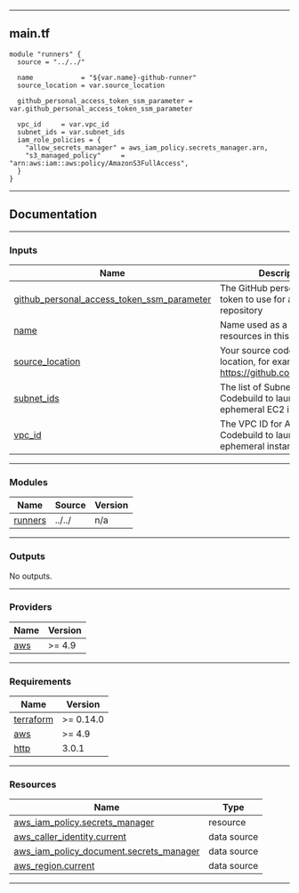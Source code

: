 <!-- BEGIN_TF_DOCS -->
----
## main.tf
```hcl
module "runners" {
  source = "../../"

  name            = "${var.name}-github-runner"
  source_location = var.source_location

  github_personal_access_token_ssm_parameter = var.github_personal_access_token_ssm_parameter

  vpc_id     = var.vpc_id
  subnet_ids = var.subnet_ids
  iam_role_policies = {
    "allow_secrets_manager" = aws_iam_policy.secrets_manager.arn,
    "s3_managed_policy"     = "arn:aws:iam::aws:policy/AmazonS3FullAccess",
  }
}
```
----

## Documentation

----
### Inputs

| Name | Description | Type | Default | Required |
|------|-------------|------|---------|:--------:|
| <a name="input_github_personal_access_token_ssm_parameter"></a> [github\_personal\_access\_token\_ssm\_parameter](#input\_github\_personal\_access\_token\_ssm\_parameter) | The GitHub personal access token to use for accessing the repository | `string` | n/a | yes |
| <a name="input_name"></a> [name](#input\_name) | Name used as a prefix for all resources in this module | `string` | n/a | yes |
| <a name="input_source_location"></a> [source\_location](#input\_source\_location) | Your source code repo location, for example https://github.com/my/repo.git | `string` | n/a | yes |
| <a name="input_subnet_ids"></a> [subnet\_ids](#input\_subnet\_ids) | The list of Subnet IDs for AWS Codebuild to launch ephemeral EC2 instances in. | `list(string)` | n/a | yes |
| <a name="input_vpc_id"></a> [vpc\_id](#input\_vpc\_id) | The VPC ID for AWS Codebuild to launch ephemeral instances in. | `string` | n/a | yes |

----
### Modules

| Name | Source | Version |
|------|--------|---------|
| <a name="module_runners"></a> [runners](#module\_runners) | ../../ | n/a |

----
### Outputs

No outputs.

----
### Providers

| Name | Version |
|------|---------|
| <a name="provider_aws"></a> [aws](#provider\_aws) | >= 4.9 |

----
### Requirements

| Name | Version |
|------|---------|
| <a name="requirement_terraform"></a> [terraform](#requirement\_terraform) | >= 0.14.0 |
| <a name="requirement_aws"></a> [aws](#requirement\_aws) | >= 4.9 |
| <a name="requirement_http"></a> [http](#requirement\_http) | 3.0.1 |

----
### Resources

| Name | Type |
|------|------|
| [aws_iam_policy.secrets_manager](https://registry.terraform.io/providers/hashicorp/aws/latest/docs/resources/iam_policy) | resource |
| [aws_caller_identity.current](https://registry.terraform.io/providers/hashicorp/aws/latest/docs/data-sources/caller_identity) | data source |
| [aws_iam_policy_document.secrets_manager](https://registry.terraform.io/providers/hashicorp/aws/latest/docs/data-sources/iam_policy_document) | data source |
| [aws_region.current](https://registry.terraform.io/providers/hashicorp/aws/latest/docs/data-sources/region) | data source |

----
<!-- END_TF_DOCS -->
